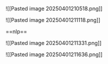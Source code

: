 
![[Pasted image 20250401210518.png]]

![[Pasted image 20250401211118.png]]

==nlp==

![[Pasted image 20250401211331.png]]

![[Pasted image 20250401211636.png]]

